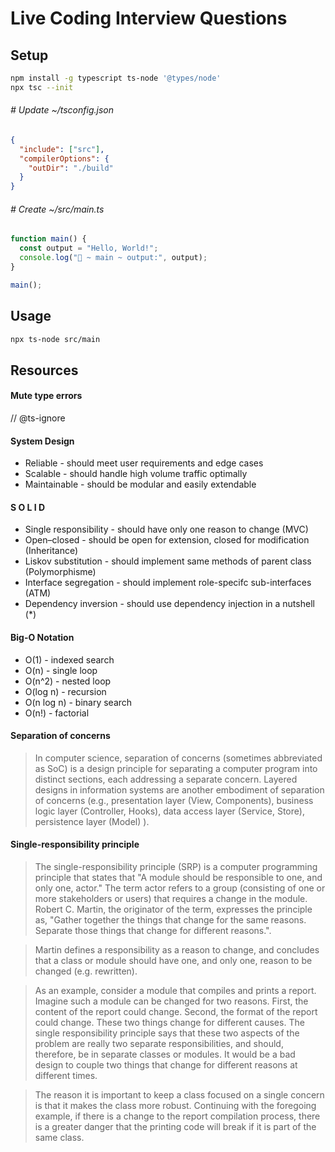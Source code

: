 # Live Coding Interview Questions

## Setup

```bash
npm install -g typescript ts-node '@types/node'
npx tsc --init
```

###### # Update ~/tsconfig.json

```json
{
  "include": ["src"],
  "compilerOptions": {
    "outDir": "./build"
  }
}
```

###### # Create ~/src/main.ts

```typescript
function main() {
  const output = "Hello, World!";
  console.log("🚀 ~ main ~ output:", output);
}

main();
```

## Usage

```bash
npx ts-node src/main
```

## Resources

#### Mute type errors

// @ts-ignore

#### System Design

- Reliable - should meet user requirements and edge cases
- Scalable - should handle high volume traffic optimally
- Maintainable - should be modular and easily extendable

#### S O L I D

- Single responsibility - should have only one reason to change (MVC)
- Open–closed - should be open for extension, closed for modification (Inheritance)
- Liskov substitution - should implement same methods of parent class (Polymorphisme)
- Interface segregation - should implement role-specifc sub-interfaces (ATM)
- Dependency inversion - should use dependency injection in a nutshell (*)

#### Big-O Notation

- O(1) - indexed search
- O(n) - single loop
- O(n^2) - nested loop
- O(log n) - recursion
- O(n log n) - binary search
- O(n!) - factorial

#### Separation of concerns

> In computer science, separation of concerns (sometimes abbreviated as SoC) is a design principle for separating a computer program into distinct sections, each addressing a separate concern. Layered designs in information systems are another embodiment of separation of concerns (e.g., presentation layer (View, Components), business logic layer (Controller, Hooks), data access layer (Service, Store), persistence layer (Model) ).

#### Single-responsibility principle

> The single-responsibility principle (SRP) is a computer programming principle that states that "A module should be responsible to one, and only one, actor." The term actor refers to a group (consisting of one or more stakeholders or users) that requires a change in the module. Robert C. Martin, the originator of the term, expresses the principle as, "Gather together the things that change for the same reasons. Separate those things that change for different reasons.".

> Martin defines a responsibility as a reason to change, and concludes that a class or module should have one, and only one, reason to be changed (e.g. rewritten).

> As an example, consider a module that compiles and prints a report. Imagine such a module can be changed for two reasons. First, the content of the report could change. Second, the format of the report could change. These two things change for different causes. The single responsibility principle says that these two aspects of the problem are really two separate responsibilities, and should, therefore, be in separate classes or modules. It would be a bad design to couple two things that change for different reasons at different times.

> The reason it is important to keep a class focused on a single concern is that it makes the class more robust. Continuing with the foregoing example, if there is a change to the report compilation process, there is a greater danger that the printing code will break if it is part of the same class.
